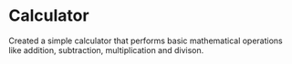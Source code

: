 # Calculator
Created a simple calculator that performs basic mathematical operations like addition, subtraction, multiplication and divison.
